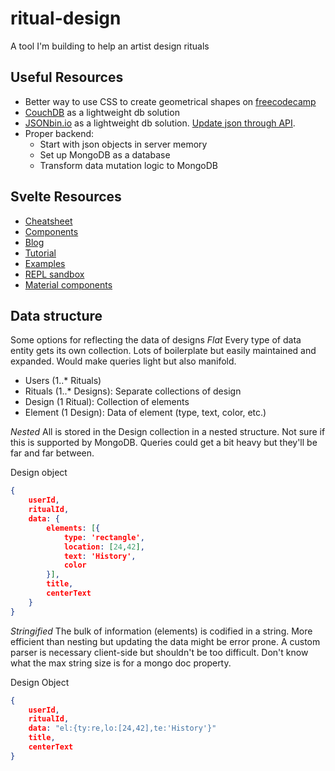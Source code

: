 # ritual-design
A tool I'm building to help an artist design rituals

## Useful Resources
- Better way to use CSS to create geometrical shapes on [freecodecamp](https://www.freecodecamp.org/news/css-shapes-explained-how-to-draw-a-circle-triangle-and-more-using-pure-css/)
- [CouchDB](https://docs.couchdb.org/en/stable/intro/index.html) as a lightweight db solution
- [JSONbin.io](https://jsonbin.io/) as a lightweight db solution. [Update json through API](https://jsonbin.io/api-reference/v3/bins/update).
- Proper backend:
    + Start with json objects in server memory
    + Set up MongoDB as a database
    + Transform data mutation logic to MongoDB

## Svelte Resources
- [Cheatsheet](https://sveltesociety.dev/cheatsheet/)
- [Components](https://sveltesociety.dev/components/)
- [Blog](https://svelte.dev/blog)
- [Tutorial](https://svelte.dev/tutorial/basics)
- [Examples](https://svelte.dev/examples#7guis-crud)
- [REPL sandbox](https://svelte.dev/repl/hello-world?version=3.35.0)
- [Material components](https://github.com/hperrin/svelte-material-ui)

## Data structure
Some options for reflecting the data of designs
*Flat*
Every type of data entity gets its own collection. Lots of boilerplate but easily maintained and expanded. Would make queries light but also manifold.

- Users (1..* Rituals)
- Rituals (1..* Designs): Separate collections of design
- Design (1 Ritual): Collection of elements
- Element (1 Design): Data of element (type, text, color, etc.)

*Nested*
All is stored in the Design collection in a nested structure. Not sure if this is supported by MongoDB. Queries could get a bit heavy but they'll be far and far between.

Design object
``` json
{
    userId,
    ritualId,
    data: {
        elements: [{
            type: 'rectangle',
            location: [24,42],
            text: 'History',
            color
        }],
        title,
        centerText
    }
}
```

*Stringified*
The bulk of information (elements) is codified in a string. More efficient than nesting but updating the data might be error prone. A custom parser is necessary client-side but shouldn't be too difficult. Don't know what the max string size is for a mongo doc property.

Design Object
``` json
{
    userId,
    ritualId,
    data: "el:{ty:re,lo:[24,42],te:'History'}"
    title,
    centerText
}
```
